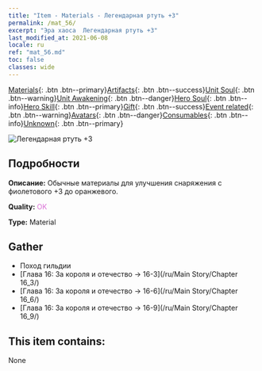```yaml
---
title: "Item - Materials - Легендарная ртуть +3"
permalink: /mat_56/
excerpt: "Эра хаоса  Легендарная ртуть +3"
last_modified_at: 2021-06-08
locale: ru
ref: "mat_56.md"
toc: false
classes: wide
---
```

 [Materials](/ItemsRU/){: .btn .btn--primary}[Artifacts](/ItemsRU/Artifacts/){: .btn .btn--success}[Unit Soul](/ItemsRU/UnitSoul/){: .btn .btn--warning}[Unit Awakening](/ItemsRU/UnitAwakening/){: .btn .btn--danger}[Hero Soul](/ItemsRU/HeroSoul/){: .btn .btn--info}[Hero Skill](/ItemsRU/HeroSkill/){: .btn .btn--primary}[Gift](/ItemsRU/Gift/){: .btn .btn--success}[Event related](/ItemsRU/Events/){: .btn .btn--warning}[Avatars](/ItemsRU/Avatars/){: .btn .btn--danger}[Consumables](/ItemsRU/Consumables/){: .btn .btn--info}[Unknown](/ItemsRU/Unknown/){: .btn .btn--primary}

 ![Легендарная ртуть +3](/images/t/i_cailiao_shuiyin2.png)

## Подробности
 **Описание:** Обычные материалы для улучшения снаряжения c фиолетового +3 до оранжевого.

 **Quality:** <span style="color: #DA70D6">OK</span>

 **Type:** Material

## Gather

*    Поход гильдии 
*    [Глава 16: За короля и отечество -> 16-3](/ru/Main Story/Chapter 16_3/) 
*    [Глава 16: За короля и отечество -> 16-6](/ru/Main Story/Chapter 16_6/) 
*    [Глава 16: За короля и отечество -> 16-9](/ru/Main Story/Chapter 16_9/) 

## This item contains:

  None

